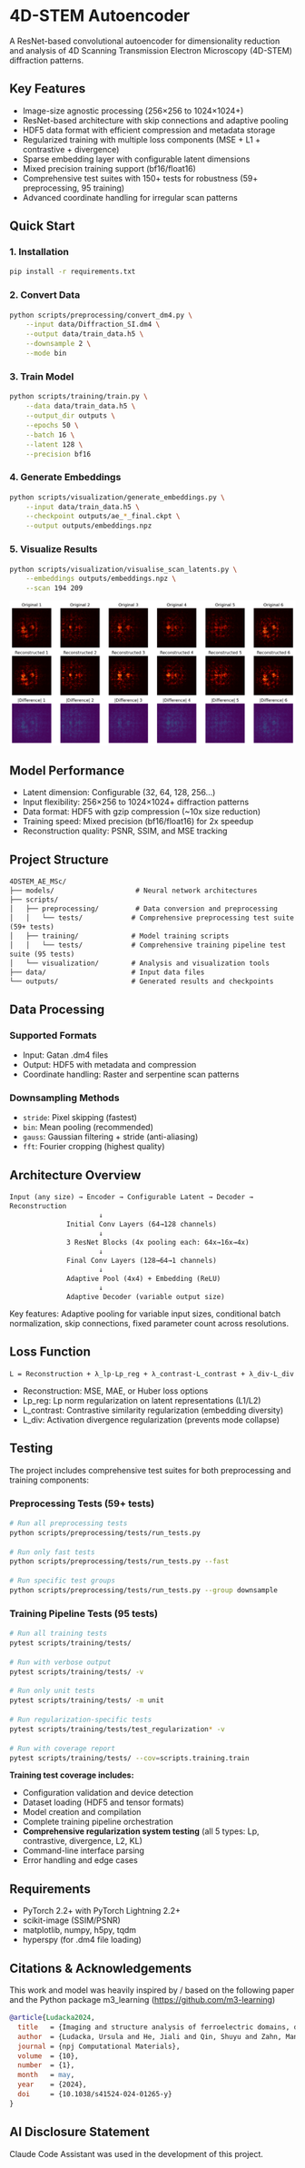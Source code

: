 # 4D-STEM Autoencoder

A ResNet-based convolutional autoencoder for dimensionality reduction and analysis of 4D Scanning Transmission Electron Microscopy (4D-STEM) diffraction patterns.

## Key Features

- Image-size agnostic processing (256×256 to 1024×1024+)
- ResNet-based architecture with skip connections and adaptive pooling
- HDF5 data format with efficient compression and metadata storage
- Regularized training with multiple loss components (MSE + L1 + contrastive + divergence) 
- Sparse embedding layer with configurable latent dimensions
- Mixed precision training support (bf16/float16)
- Comprehensive test suites with 150+ tests for robustness (59+ preprocessing, 95 training)
- Advanced coordinate handling for irregular scan patterns

## Quick Start

### 1. Installation
```bash
pip install -r requirements.txt
```

### 2. Convert Data
```bash
python scripts/preprocessing/convert_dm4.py \
    --input data/Diffraction_SI.dm4 \
    --output data/train_data.h5 \
    --downsample 2 \
    --mode bin
```

### 3. Train Model
```bash
python scripts/training/train.py \
    --data data/train_data.h5 \
    --output_dir outputs \
    --epochs 50 \
    --batch 16 \
    --latent 128 \
    --precision bf16
```

### 4. Generate Embeddings
```bash
python scripts/visualization/generate_embeddings.py \
    --input data/train_data.h5 \
    --checkpoint outputs/ae_*_final.ckpt \
    --output outputs/embeddings.npz
```

### 5. Visualize Results
```bash
python scripts/visualization/visualise_scan_latents.py \
    --embeddings outputs/embeddings.npz \
    --scan 194 209
```

![reconstruction visualisation (4x downsampled from original to 256x256)](readme_resources/reconstruction_verification.png "Reconstruction Visualization Example")

## Model Performance

- Latent dimension: Configurable (32, 64, 128, 256...)
- Input flexibility: 256×256 to 1024×1024+ diffraction patterns  
- Data format: HDF5 with gzip compression (~10x size reduction)
- Training speed: Mixed precision (bf16/float16) for 2x speedup
- Reconstruction quality: PSNR, SSIM, and MSE tracking

## Project Structure

```
4DSTEM_AE_MSc/
├── models/                    # Neural network architectures
├── scripts/
│   ├── preprocessing/         # Data conversion and preprocessing
│   │   └── tests/            # Comprehensive preprocessing test suite (59+ tests)
│   ├── training/             # Model training scripts
│   │   └── tests/            # Comprehensive training pipeline test suite (95 tests)
│   └── visualization/        # Analysis and visualization tools
├── data/                     # Input data files
└── outputs/                  # Generated results and checkpoints
```

## Data Processing

### Supported Formats
- Input: Gatan .dm4 files
- Output: HDF5 with metadata and compression
- Coordinate handling: Raster and serpentine scan patterns

### Downsampling Methods
- `stride`: Pixel skipping (fastest)
- `bin`: Mean pooling (recommended)
- `gauss`: Gaussian filtering + stride (anti-aliasing)
- `fft`: Fourier cropping (highest quality)

## Architecture Overview

```
Input (any size) → Encoder → Configurable Latent → Decoder → Reconstruction
                      ↓
              Initial Conv Layers (64→128 channels)
                      ↓  
              3 ResNet Blocks (4x pooling each: 64x→16x→4x)
                      ↓
              Final Conv Layers (128→64→1 channels)
                      ↓
              Adaptive Pool (4x4) + Embedding (ReLU)
                      ↓
              Adaptive Decoder (variable output size)
```

Key features: Adaptive pooling for variable input sizes, conditional batch normalization, skip connections, fixed parameter count across resolutions.

## Loss Function

```
L = Reconstruction + λ_lp·Lp_reg + λ_contrast·L_contrast + λ_div·L_div
```

- Reconstruction: MSE, MAE, or Huber loss options
- Lp_reg: Lp norm regularization on latent representations (L1/L2)
- L_contrast: Contrastive similarity regularization (embedding diversity)
- L_div: Activation divergence regularization (prevents mode collapse)

## Testing

The project includes comprehensive test suites for both preprocessing and training components:

### Preprocessing Tests (59+ tests)
```bash
# Run all preprocessing tests
python scripts/preprocessing/tests/run_tests.py

# Run only fast tests  
python scripts/preprocessing/tests/run_tests.py --fast

# Run specific test groups
python scripts/preprocessing/tests/run_tests.py --group downsample
```

### Training Pipeline Tests (95 tests)
```bash
# Run all training tests
pytest scripts/training/tests/

# Run with verbose output
pytest scripts/training/tests/ -v

# Run only unit tests
pytest scripts/training/tests/ -m unit

# Run regularization-specific tests
pytest scripts/training/tests/test_regularization* -v

# Run with coverage report
pytest scripts/training/tests/ --cov=scripts.training.train
```

**Training test coverage includes:**
- Configuration validation and device detection
- Dataset loading (HDF5 and tensor formats)
- Model creation and compilation
- Complete training pipeline orchestration
- **Comprehensive regularization system testing** (all 5 types: Lp, contrastive, divergence, L2, KL)
- Command-line interface parsing
- Error handling and edge cases

## Requirements

- PyTorch 2.2+ with PyTorch Lightning 2.2+
- scikit-image (SSIM/PSNR)
- matplotlib, numpy, h5py, tqdm
- hyperspy (for .dm4 file loading)

## Citations & Acknowledgements
This work and model was heavily inspired by / based on the following paper and the Python package m3_learning (https://github.com/m3-learning)

```bibtex
@article{Ludacka2024,
  title   = {Imaging and structure analysis of ferroelectric domains, domain walls, and vortices by scanning electron diffraction},
  author  = {Ludacka, Ursula and He, Jiali and Qin, Shuyu and Zahn, Manuel and Christiansen, Emil Frang and Hunnestad, Kasper A. and Zhang, Xinqiao and Yan, Zewu and Bourret, Edith and Kézsmárki, István and others},
  journal = {npj Computational Materials},
  volume  = {10},
  number  = {1},
  month   = may,
  year    = {2024},
  doi     = {10.1038/s41524-024-01265-y}
}
``` 

## AI Disclosure Statement

Claude Code Assistant was used in the development of this project.